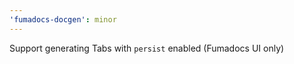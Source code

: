 ```yaml
---
'fumadocs-docgen': minor
---
```


Support generating Tabs with `persist` enabled (Fumadocs UI only)
